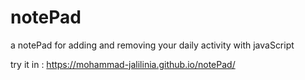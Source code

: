 # notePad
a notePad for adding and removing your daily activity with javaScript 


try it in : https://mohammad-jalilinia.github.io/notePad/
